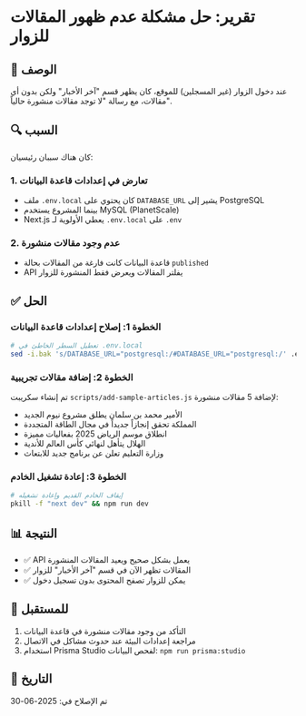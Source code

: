 # تقرير: حل مشكلة عدم ظهور المقالات للزوار

## 📝 الوصف
عند دخول الزوار (غير المسجلين) للموقع، كان يظهر قسم "آخر الأخبار" ولكن بدون أي مقالات، مع رسالة "لا توجد مقالات منشورة حالياً".

## 🔍 السبب
كان هناك سببان رئيسيان:

### 1. تعارض في إعدادات قاعدة البيانات
- ملف `.env.local` كان يحتوي على `DATABASE_URL` يشير إلى PostgreSQL
- بينما المشروع يستخدم MySQL (PlanetScale) 
- Next.js يعطي الأولوية لـ `.env.local` على `.env`

### 2. عدم وجود مقالات منشورة
- قاعدة البيانات كانت فارغة من المقالات بحالة `published`
- API يفلتر المقالات ويعرض فقط المنشورة للزوار

## ✅ الحل

### الخطوة 1: إصلاح إعدادات قاعدة البيانات
```bash
# تعطيل السطر الخاطئ في .env.local
sed -i.bak 's/DATABASE_URL="postgresql:/#DATABASE_URL="postgresql:/' .env.local
```

### الخطوة 2: إضافة مقالات تجريبية
تم إنشاء سكريبت `scripts/add-sample-articles.js` لإضافة 5 مقالات منشورة:
- الأمير محمد بن سلمان يطلق مشروع نيوم الجديد
- المملكة تحقق إنجازاً جديداً في مجال الطاقة المتجددة
- انطلاق موسم الرياض 2025 بفعاليات مميزة
- الهلال يتأهل لنهائي كأس العالم للأندية
- وزارة التعليم تعلن عن برنامج جديد للابتعاث

### الخطوة 3: إعادة تشغيل الخادم
```bash
# إيقاف الخادم القديم وإعادة تشغيله
pkill -f "next dev" && npm run dev
```

## 📊 النتيجة
- ✅ API يعمل بشكل صحيح ويعيد المقالات المنشورة
- ✅ المقالات تظهر الآن في قسم "آخر الأخبار" للزوار
- ✅ يمكن للزوار تصفح المحتوى بدون تسجيل دخول

## 🔧 للمستقبل
1. التأكد من وجود مقالات منشورة في قاعدة البيانات
2. مراجعة إعدادات البيئة عند حدوث مشاكل في الاتصال
3. استخدام Prisma Studio لفحص البيانات: `npm run prisma:studio`

## 📅 التاريخ
تم الإصلاح في: 2025-06-30 